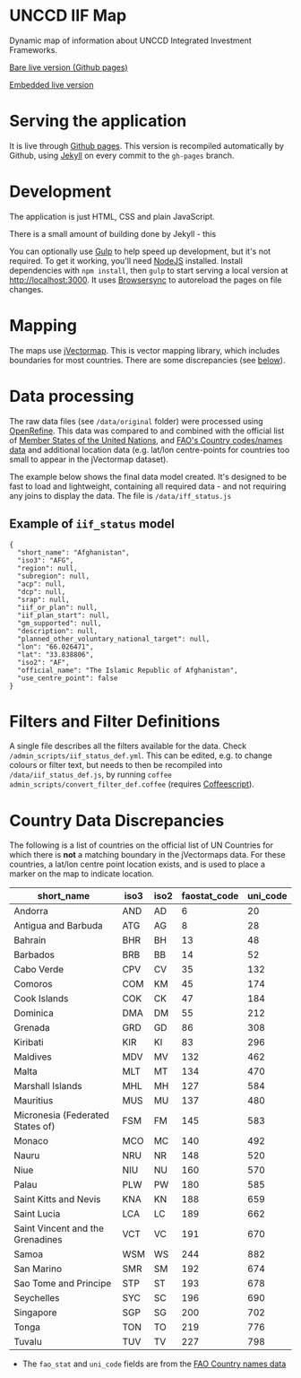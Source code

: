# UNCCD IIF Map

Dynamic map of information about UNCCD Integrated Investment Frameworks.

[Bare live version (Github pages)](http://unccd.github.io/iif_map)

[Embedded live version](http://www.unccd.int/en/programmes/Capacity-building/CBW/Resources/Pages/IIF-Map.aspx)

# Serving the application

It is live through [Github pages](http://unccd.github.io/iif_map). This version is recompiled automatically by Github, using [Jekyll](http://jekyllrb.com) on every commit to the `gh-pages` branch.

# Development

The application is just HTML, CSS and plain JavaScript. 

There is a small amount of building done by Jekyll - this 

You can optionally use [Gulp](http://gulpjs.com/) to help speed up development, but it's not required. To get it working, you'll need [NodeJS](https://nodejs.org/) installed. Install dependencies with `npm install`, then `gulp` to start serving a local version at <http://localhost:3000>. It uses [Browsersync](http://www.browsersync.io/) to autoreload the pages on file changes.


# Mapping

The maps use [jVectormap](http://jvectormap.com/). This is vector mapping library, which includes boundaries for most countries. There are some discrepancies (see [below](#country_data_discrepancies)).

# Data processing

The raw data files (see `/data/original` folder) were processed using [OpenRefine](http://openrefine.org). This data was compared to and combined with the official list of [Member States of the United Nations](http://un.org/en/members/), and [FAO's Country codes/names data](http://www.fao.org/countryprofiles/iso3list/en/) and additional location data (e.g. lat/lon centre-points for countries too small to appear in the jVectormap dataset).

The example below shows the final data model created. It's designed to be fast to load and lightweight, containing all required data - and not requiring any joins to display the data. The file is `/data/iff_status.js`

## Example of `iif_status` model

```  
{
  "short_name": "Afghanistan",
  "iso3": "AFG",
  "region": null,
  "subregion": null,
  "acp": null,
  "dcp": null,
  "srap": null,
  "iif_or_plan": null,
  "iif_plan_start": null,
  "gm_supported": null,
  "description": null,
  "planned_other_voluntary_national_target": null,
  "lon": "66.026471",
  "lat": "33.838806",
  "iso2": "AF",
  "official_name": "The Islamic Republic of Afghanistan",
  "use_centre_point": false
}
```

# Filters and Filter Definitions

A single file describes all the filters available for the data. Check `/admin_scripts/iif_status_def.yml`. This can be edited, e.g. to change colours or filter text, but needs to then be recompiled into `/data/iif_status_def.js`, by running `coffee admin_scripts/convert_filter_def.coffee` (requires [Coffeescript](http://coffeescript.org)).


# Country Data Discrepancies

The following is a list of countries on the official list of UN Countries for which there is **not** a matching boundary in the jVectormaps data. For these countries, a lat/lon centre point location exists, and is used to place a marker on the map to indicate location.

short_name|iso3|iso2|faostat_code|uni_code
----------|----|----|------------|--------
Andorra|AND|AD|6|20
Antigua and Barbuda|ATG|AG|8|28
Bahrain|BHR|BH|13|48
Barbados|BRB|BB|14|52
Cabo Verde|CPV|CV|35|132
Comoros|COM|KM|45|174
Cook Islands|COK|CK|47|184
Dominica|DMA|DM|55|212
Grenada|GRD|GD|86|308
Kiribati|KIR|KI|83|296
Maldives|MDV|MV|132|462
Malta|MLT|MT|134|470
Marshall Islands|MHL|MH|127|584
Mauritius|MUS|MU|137|480
Micronesia (Federated States of)|FSM|FM|145|583
Monaco|MCO|MC|140|492
Nauru|NRU|NR|148|520
Niue|NIU|NU|160|570
Palau|PLW|PW|180|585
Saint Kitts and Nevis|KNA|KN|188|659
Saint Lucia|LCA|LC|189|662
Saint Vincent and the Grenadines|VCT|VC|191|670
Samoa|WSM|WS|244|882
San Marino|SMR|SM|192|674
Sao Tome and Principe|STP|ST|193|678
Seychelles|SYC|SC|196|690
Singapore|SGP|SG|200|702
Tonga|TON|TO|219|776
Tuvalu|TUV|TV|227|798

* The `fao_stat` and `uni_code` fields are from the [FAO Country names data](http://www.fao.org/countryprofiles/iso3list/en/)

